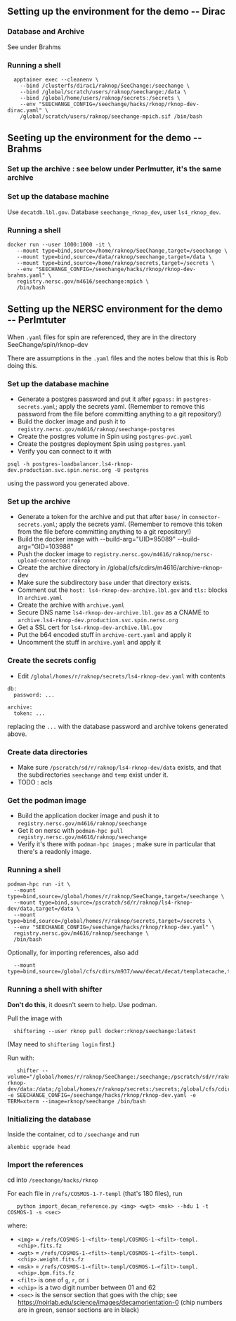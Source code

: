 ## Setting up the environment for the demo -- Dirac

### Database and Archive

See under Brahms

### Running a shell

```
  apptainer exec --cleanenv \
    --bind /clusterfs/dirac1/raknop/SeeChange:/seechange \
    --bind /global/scratch/users/raknop/seechange:/data \
    --bind /global/home/users/raknop/secrets:/secrets \
    --env "SEECHANGE_CONFIG=/seechange/hacks/rknop/rknop-dev-dirac.yaml" \
    /global/scratch/users/raknop/seechange-mpich.sif /bin/bash
```

## Seeting up the environment for the demo -- Brahms

### Set up the archive : see below under Perlmutter, it's the same archive

### Set up the database machine

Use `decatdb.lbl.gov`.  Database `seechange_rknop_dev`, user `ls4_rknop_dev`.

### Running a shell

```
docker run --user 1000:1000 -it \
   --mount type=bind,source=/home/raknop/SeeChange,target=/seechange \
   --mount type=bind,source=/data/raknop/seechange,target=/data \
   --mount type=bind,source=/home/raknop/secrets,target=/secrets \
   --env "SEECHANGE_CONFIG=/seechange/hacks/rknop/rknop-dev-brahms.yaml" \
   registry.nersc.gov/m4616/seechange:mpich \
   /bin/bash
```   
   

## Setting up the NERSC environment for the demo -- Perlmtuter

When `.yaml` files for spin are referenced, they are in the directory SeeChange/spin/rknop-dev

There are assumptions in the `.yaml` files and the notes below that this is Rob doing this.

### Set up the database machine

* Generate a postgres password and put it after `pgpass:` in `postgres-secrets.yaml`; apply the secrets yaml.  (Remember to remove this password from the file before committing anything to a git repository!)
* Build the docker image and push it to `registry.nersc.gov/m4616/raknop/seechange-postgres`
* Create the postgres volume in Spin using `postgres-pvc.yaml`
* Create the postgres deployment Spin using `postgres.yaml`
* Verify you can connect to it with
```
psql -h postgres-loadbalancer.ls4-rknop-dev.production.svc.spin.nersc.org -U postgres
```
using the password you generated above.

### Set up the archive

* Generate a token for the archive and put that after `base/` in `connector-secrets.yaml`; apply the secrets yaml.  (Remember to remove this token from the file before committing anything to a git repository!)
* Build the docker image with --build-arg="UID=95089" --build-arg="GID=103988"
* Push the docker image to `registry.nersc.gov/m4616/raknop/nersc-upload-connector:raknop`
* Create the archive directory in /global/cfs/cdirs/m4616/archive-rknop-dev
* Make sure the subdirectory `base` under that directory exists.
* Comment out the `host: ls4-rknop-dev-archive.lbl.gov` and `tls:` blocks in `archive.yaml`
* Create the archive with `archive.yaml`
* Secure DNS name `ls4-rknop-dev-archive.lbl.gov` as a CNAME to `archive.ls4-rknop-dev.production.svc.spin.nersc.org`
* Get a SSL cert for `ls4-rknop-dev-archive.lbl.gov`
* Put the b64 encoded stuff in `archive-cert.yaml` and apply it
* Uncomment the stuff in `archive.yaml` and apply it

### Create the secrets config

* Edit `/global/homes/r/raknop/secrets/ls4-rknop-dev.yaml` with contents
```
db:
  password: ...

archive:
  token: ...
```
replacing the `...` with the database password and archive tokens generated above.

### Create data directories

* Make sure `/pscratch/sd/r/raknop/ls4-rknop-dev/data` exists, and that the subdirectories `seechange` and `temp` exist under it.
* TODO : acls

### Get the podman image

* Build the application docker image and push it to `registry.nersc.gov/m4616/raknop/seechange`
* Get it on nersc with `podman-hpc pull registry.nersc.gov/m4616/raknop/seechange`
* Verify it's there with `podman-hpc images` ; make sure in particular that there's a readonly image.

### Running a shell

```
podman-hpc run -it \
  --mount type=bind,source=/global/homes/r/raknop/SeeChange,target=/seechange \
  --mount type=bind,source=/pscratch/sd/r/raknop/ls4-rknop-dev/data,target=/data \
  --mount type=bind,source=/global/homes/r/raknop/secrets,target=/secrets \
  --env "SEECHANGE_CONFIG=/seechange/hacks/rknop/rknop-dev.yaml" \
  registry.nersc.gov/m4616/raknop/seechange \
  /bin/bash
```

Optionally, for importing references, also add
```
  --mount type=bind,source=/global/cfs/cdirs/m937/www/decat/decat/templatecache,target=/refs
```

### Running a shell with shifter

__Don't do this__, it doesn't seem to help.  Use podman.

Pull the image with
```
  shifterimg --user rknop pull docker:rknop/seechange:latest
```
(May need to `shifterimg login` first.)

Run with:
```
   shifter --volume="/global/homes/r/raknop/SeeChange:/seechange;/pscratch/sd/r/raknop/ls4-rknop-dev/data:/data;/global/homes/r/raknop/secrets:/secrets;/global/cfs/cdirs/m937/www/decat/decat/templatecache:/refs" -e SEECHANGE_CONFIG=/seechange/hacks/rknop/rknop-dev.yaml -e TERM=xterm --image=rknop/seechange /bin/bash
```

### Initializing the database

Inside the container, cd to `/seechange` and run
```
alembic upgrade head
```

### Import the references

cd into `/seechange/hacks/rknop`

For each file in `/refs/COSMOS-1-?-templ` (that's 180 files), run
```
   python import_decam_reference.py <img> <wgt> <msk> --hdu 1 -t COSMOS-1 -s <sec>
```
where:
* `<img>` = `/refs/COSMOS-1-<filt>-templ/COSMOS-1-<filt>-templ.<chip>.fits.fz`
* `<wgt>` = `/refs/COSMOS-1-<filt>-templ/COSMOS-1-<filt>-templ.<chip>.weight.fits.fz`
* `<msk>` = `/refs/COSMOS-1-<filt>-templ/COSMOS-1-<filt>-templ.<chip>.bpm.fits.fz`
* `<filt>` is one of `g`, `r`, or `i`
* `<chip>` is a two digit number between 01 and 62
* `<sec>` is the sensor section that goes with the chip; see https://noirlab.edu/science/images/decamorientation-0 (chip numbers are in green, sensor sections are in black)

